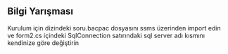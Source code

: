 Bilgi Yarışması
---------------------------------------------------------------------------------------------------------------------------------------
Kurulum için dizindeki soru.bacpac dosyasını ssms üzerinden import edin ve form2.cs içindeki SqlConnection satırındaki sql server adı kısmını kendinize göre değiştirin 
